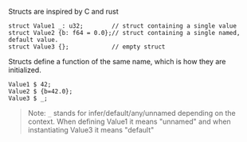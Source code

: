 Structs are inspired by C and rust

```
struct Value1 _: u32;        // struct containing a single value
struct Value2 {b: f64 = 0.0};// struct containing a single named, default value.
struct Value3 {};            // empty struct
```

Structs define a function of the same name, which is how they are initialized.
```
Value1 $ 42;
Value2 $ {b=42.0};
Value3 $ _;         
```

> Note: `_` stands for infer/default/any/unnamed depending on the context.
> When defining Value1 it means "unnamed" and when instantiating Value3 it
> means "default"


